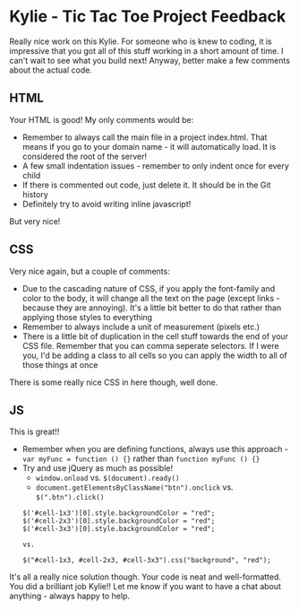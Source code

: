 # Kylie - Tic Tac Toe Project Feedback

Really nice work on this Kylie. For someone who is knew to coding, it is impressive that you got all of this stuff working in a short amount of time. I can't wait to see what you build next!  Anyway, better make a few comments about the actual code.

## HTML

Your HTML is good!  My only comments would be:

- Remember to always call the main file in a project index.html. That means if you go to your domain name - it will automatically load. It is considered the root of the server!
- A few small indentation issues - remember to only indent once for every child
- If there is commented out code, just delete it. It should be in the Git history
- Definitely try to avoid writing inline javascript!

But very nice!

## CSS

Very nice again, but a couple of comments:

- Due to the cascading nature of CSS, if you apply the font-family and color to the body, it will change all the text on the page (except links - because they are annoying). It's a little bit better to do that rather than applying those styles to everything
- Remember to always include a unit of measurement (pixels etc.)
- There is a little bit of duplication in the cell stuff towards the end of your CSS file. Remember that you can comma seperate selectors.  If I were you, I'd be adding a class to all cells so you can apply the width to all of those things at once

There is some really nice CSS in here though, well done.

## JS

This is great!!

- Remember when you are defining functions, always use this approach - ` var myFunc = function () {} ` rather than ` function myFunc () {} `
- Try and use jQuery as much as possible!
  + ` window.onload ` vs. ` $(document).ready() `
  + ` document.getElementsByClassName("btn").onclick ` vs. ` $(".btn").click() `
  ```
  $('#cell-1x3')[0].style.backgroundColor = "red";
  $('#cell-2x3')[0].style.backgroundColor = "red";
  $('#cell-3x3')[0].style.backgroundColor = "red";

  vs.

  $("#cell-1x3, #cell-2x3, #cell-3x3").css("background", "red");
  ```

It's all a really nice solution though. Your code is neat and well-formatted. You did a brilliant job Kylie!!  Let me know if you want to have a chat about anything - always happy to help.